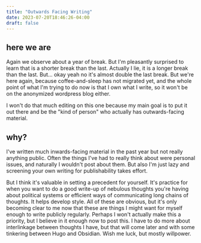 ```yaml
---
title: "Outwards Facing Writing"
date: 2023-07-20T18:46:26-04:00
draft: false
---
```

## here we are

Again we observe about a year of break. But I'm pleasantly surprised to learn that is a shorter break than the last. Actually I lie, it is a longer break than the last. But... okay yeah no it's almost double the last break. But we're here again, because coffee-and-sleep has not migrated yet, and the whole point of what I'm trying to do now is that I own what I write, so it won't be on the anonymized wordpress blog either.

I won't do that much editing on this one because my main goal is to put it out there and be the "kind of person" who actually has outwards-facing material. 

## why?

I've written much inwards-facing material in the past year but not really anything public. Often the things I've had to really think about were personal issues, and naturally I wouldn't post about them. But also I'm just lazy and screening your own writing for publishability takes effort.

But I think it's valuable in setting a precedent for yourself. It's practice for when you want to do a good write-up of nebulous thoughts you're having about political systems or efficient ways of communicating long chains of thoughts. It helps develop style. All of these are obvious, but it's only becoming clear to me now that these are things I might want for myself enough to write publicly regularly. Perhaps I won't actually make this a priority, but I believe in it enough now to post this. I have to do more about interlinkage between thoughts I have, but that will come later and with some tinkering between Hugo and Obsidian. Wish me luck, but mostly willpower.


